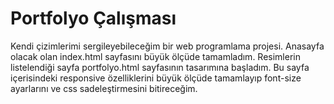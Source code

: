 # Portfolyo Çalışması

Kendi çizimlerimi sergileyebileceğim bir web programlama projesi. 
Anasayfa olacak olan index.html sayfasını büyük ölçüde tamamladım. Resimlerin listelendiği sayfa portfolyo.html sayfasının tasarımına başladım.
Bu sayfa içerisindeki responsive özelliklerini büyük ölçüde tamamlayıp font-size ayarlarını ve css sadeleştirmesini bitireceğim.
 
